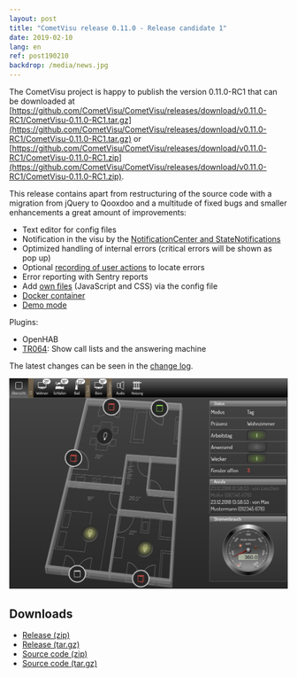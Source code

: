 ```yaml
---
layout: post
title: "CometVisu release 0.11.0 - Release candidate 1"
date: 2019-02-10
lang: en
ref: post190210
backdrop: /media/news.jpg
---
```


The CometVisu project is happy to publish the version 0.11.0-RC1 that can be
downloaded at 
[https://github.com/CometVisu/CometVisu/releases/download/v0.11.0-RC1/CometVisu-0.11.0-RC1.tar.gz](https://github.com/CometVisu/CometVisu/releases/download/v0.11.0-RC1/CometVisu-0.11.0-RC1.tar.gz)
or 
[https://github.com/CometVisu/CometVisu/releases/download/v0.11.0-RC1/CometVisu-0.11.0-RC1.zip](https://github.com/CometVisu/CometVisu/releases/download/v0.11.0-RC1/CometVisu-0.11.0-RC1.zip).

This release contains apart from restructuring of the source code with a migration from jQuery to Qooxdoo and a
multitude of fixed bugs and smaller enhancements a great amount of improvements:
* Text editor for config files
* Notification in the visu by the [NotificationCenter and 
  StateNotifications](https://www.cometvisu.org/CometVisu/en/0.11.0/manual/config/notifications.html)
* Optimized handling of internal errors (critical errors will be shown as pop up)
* Optional [recording of user 
  actions](https://www.cometvisu.org/CometVisu/en/0.11.0/manual/colab/index.html#bug-reports-with-log-files)
  to locate errors
* Error reporting with Sentry reports
* Add [own files](https://www.cometvisu.org/CometVisu/en/0.11.0/manual/config/xml-format.html#include-additional-files)
  (JavaScript and CSS) via the config file
* [Docker container](http://www.cometvisu.org/CometVisu/en/0.11.0/manual/install/docker.html)
* [Demo mode](https://www.cometvisu.org/CometVisu/de/0.11.0/demo/)

Plugins:
* OpenHAB
* [TR064](https://www.cometvisu.org/CometVisu/en/0.11.0/manual/config/widgets/plugins/tr064/index.html): 
  Show call lists and the answering machine
  
The latest changes can be seen in the 
[change log](https://raw.githubusercontent.com/CometVisu/CometVisu/v0.11.0-RC1/ChangeLog).

![Demo Mode](/media/posts/190204_screenshot_demomode.png)

Downloads
---------

* [Release (zip)](https://github.com/CometVisu/CometVisu/releases/download/v0.11.0-RC1/CometVisu-0.11.0-RC1.tar.gz)
* [Release (tar.gz)](https://github.com/CometVisu/CometVisu/releases/download/v0.11.0-RC1//CometVisu-0.11.0-RC1.tar.gz)
* [Source code (zip)](https://github.com/CometVisu/CometVisu/archive/v0.11.0-RC1.zip)
* [Source code (tar.gz)](https://github.com/CometVisu/CometVisu/archive/v0.11.0-RC1.tar.gz)
